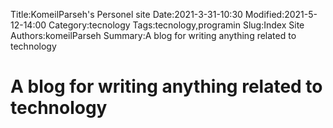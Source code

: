 Title:KomeilParseh's Personel site
Date:2021-3-31-10:30
Modified:2021-5-12-14:00
Category:tecnology
Tags:tecnology,programin
Slug:Index Site
Authors:komeilParseh
Summary:A blog for writing anything related to technology

# A blog for writing anything related to technology
